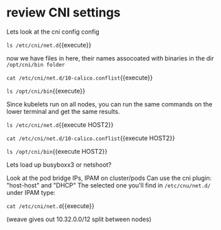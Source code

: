 # review CNI settings

Lets look at the cni config config

`ls /etc/cni/net.d`{{execute}}

now we have files in here, their names assocoated with binaries in the dir `/opt/cni/bin folder` 

`cat /etc/cni/net.d/10-calico.conflist`{{execute}}

`ls /opt/cni/bin`{{execute}}

Since kubelets run on all nodes, you can run the same commands on the lower terminal and get the same results.


`ls /etc/cni/net.d`{{execute HOST2}}

`cat /etc/cni/net.d/10-calico.conflist`{{execute HOST2}}

`ls /opt/cni/bin`{{execute HOST2}}

Lets load up busyboxx3 or netshoot?



Look at the pod bridge IPs, IPAM on cluster/pods
Can use the cni plugin: "host-host" and "DHCP"
The selected one you'll find in `/etc/cnu/net.d/`  under IPAM type:

`cat /etc/cni/net.d`{{execute}}

(weave gives out 10.32.0.0/12 split between nodes)